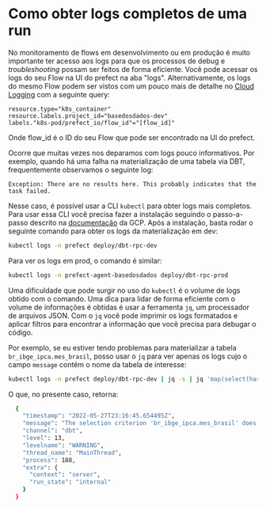 # Como obter logs completos de uma run

No monitoramento de flows em desenvolvimento ou em produção é muito importante ter acesso aos logs para que os processos de debug e *troubleshooting* possam ser feitos de forma eficiente. Você pode acessar os logs do seu Flow na UI do prefect na aba "logs". Alternativamente, os logs do mesmo Flow podem ser vistos com um pouco mais de detalhe no [Cloud Logging](https://console.cloud.google.com/logs/query) com a seguinte query:

```
resource.type="k8s_container"
resource.labels.project_id="basedosdados-dev"
labels."k8s-pod/prefect_io/flow_id"="[flow_id]"
```

Onde flow_id é o ID do seu Flow que pode ser encontrado na UI do prefect.

Ocorre que muitas vezes nos deparamos com logs pouco informativos. Por exemplo, quando há uma falha na materialização de uma tabela via DBT, frequentemente observamos o seguinte log:

```
Exception: There are no results here. This probably indicates that the task failed.
```

Nesse caso, é possível usar a CLI `kubectl` para obter logs mais completos. Para usar essa CLI você precisa fazer a instalação seguindo o passo-a-passo descrito na [documentação](https://cloud.google.com/kubernetes-engine/docs/how-to/cluster-access-for-kubectl) da GCP. Após a instalação, basta rodar o seguinte comando para obter os logs da materialização em dev:

```bash
kubectl logs -n prefect deploy/dbt-rpc-dev
```

Para ver os logs em prod, o comando é similar:

```bash
kubectl logs -n prefect-agent-basedosdados deploy/dbt-rpc-prod
```

Uma dificuldade que pode surgir no uso do `kubectl` é o volume de logs obtido com o comando. Uma dica para lidar de forma eficiente com o volume de informações é obtidas é usar a ferramenta `jq`, um processador de arquivos JSON. Com o `jq` você pode imprimir os logs formatados e aplicar filtros para encontrar a informação que você precisa para debugar o código.

Por exemplo, se eu estiver tendo problemas para materializar a tabela `br_ibge_ipca.mes_brasil`, posso usar o `jq` para ver apenas os logs cujo o campo `message` contém o nome da tabela de interesse:

```bash
kubectl logs -n prefect deploy/dbt-rpc-dev | jq -s | jq 'map(select(has("message")))' | jq 'map(select(.message | test("br_ibge_ipca.mes_brasil")?))'
```

O que, no presente caso, retorna:

```bash
  {
    "timestamp": "2022-05-27T23:16:45.654495Z",
    "message": "The selection criterion 'br_ibge_ipca.mes_brasil' does not match any nodes",
    "channel": "dbt",
    "level": 13,
    "levelname": "WARNING",
    "thread_name": "MainThread",
    "process": 188,
    "extra": {
      "context": "server",
      "run_state": "internal"
    }
  }
```

